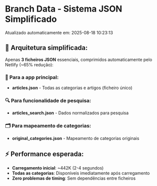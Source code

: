 # Branch Data - Sistema JSON Simplificado
Atualizado automaticamente em: 2025-08-18 10:23:13

## 🎯 Arquitetura simplificada:
Apenas **3 ficheiros JSON** essenciais, comprimidos automaticamente pelo Netlify (~65% redução):

### 📱 Para a app principal:
- **articles.json** - Todas as categorias e artigos (ficheiro único)

### 🔍 Para funcionalidade de pesquisa:
- **articles_search.json** - Dados normalizados para pesquisa

### 🗂️ Para mapeamento de categorias:
- **original_categories.json** - Mapeamento de categorias originais

## ⚡ Performance esperada:
- **Carregamento inicial**: ~442K (2-4 segundos)
- **Todas as categorias**: Disponíveis imediatamente após carregamento
- **Zero problemas de timing**: Sem dependências entre ficheiros
